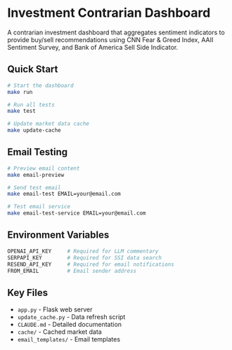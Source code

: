 # Investment Contrarian Dashboard

A contrarian investment dashboard that aggregates sentiment indicators to provide buy/sell recommendations using CNN Fear & Greed Index, AAII Sentiment Survey, and Bank of America Sell Side Indicator.

## Quick Start

```bash
# Start the dashboard
make run

# Run all tests
make test

# Update market data cache
make update-cache
```

## Email Testing

```bash
# Preview email content
make email-preview

# Send test email
make email-test EMAIL=your@email.com

# Test email service
make email-test-service EMAIL=your@email.com
```

## Environment Variables

```bash
OPENAI_API_KEY     # Required for LLM commentary
SERPAPI_KEY        # Required for SSI data search
RESEND_API_KEY     # Required for email notifications
FROM_EMAIL         # Email sender address
```

## Key Files

- `app.py` - Flask web server
- `update_cache.py` - Data refresh script
- `CLAUDE.md` - Detailed documentation
- `cache/` - Cached market data
- `email_templates/` - Email templates